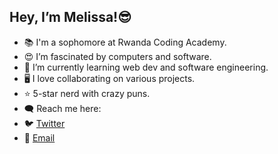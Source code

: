 ## Hey, I’m Melissa!😎
- 📚 I'm a sophomore at Rwanda Coding Academy.
- 😍 I’m fascinated by computers and software. 
- 🌱 I’m currently learning web dev and software engineering.
- 🖥  I love collaborating on various projects. 
- ⭐ 5-star nerd with crazy puns.
- 🗨️ Reach me here: 
- 🐦 [Twitter](https://twitter.com/123tweetmelissa)
- 📨 [Email](mailto:kabalisamelissa2@gmail.com)
<!--- [Twitter](https://twitter.com/123tweetmelissa) --->

<!---
melistar/melistar is a ✨ special ✨ repository because its `README.md` (this file) appears on your GitHub profile.
You can click the Preview link to take a look at your changes.
---> 
